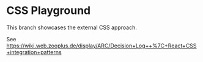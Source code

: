 # CSS Playground

This branch showcases the external CSS approach. 

See https://wiki.web.zooplus.de/display/ARC/Decision+Log++%7C+React+CSS+integration+patterns

